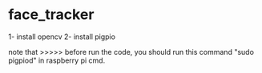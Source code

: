 # face_tracker
1- install opencv
2- install pigpio

note that >>>>>  before run the code, you should run this command "sudo pigpiod" in raspberry pi cmd.

